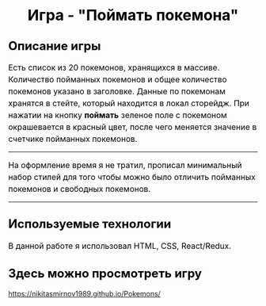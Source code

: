 # <center><span style="color: black; font-size: 30px">Игра - "Поймать покемона"</span></center>

## <span style="color: black; font-size: 24px">Описание игры</span>
<span style="color: black; font-size: 16px; line-height: 1.5">Есть список из 20 покемонов, хранящихся в массиве. Количество пойманных покемонов и общее количество покемонов указано в заголовке. Данные по покемонам хранятся в стейте, который находится в локал сторейдж. При нажатии на кнопку **поймать** зеленое поле с покемоном окрашевается в красный цвет, после чего меняется значение в счетчике пойманных покемонов.
</span>

----
<span style="color: black; font-size: 16px; line-height: 1.5">На оформление время я не тратил, прописал минимальный набор стилей для того чтобы можно было отличить пойманных покемонов и свободных покемонов.</span>

-----

## <span style="color: black; font-size: 24px">Используемые технологии</span>
<span style="color: black; font-size: 16px; line-height: 1.5">В данной работе я использовал HTML, CSS, React/Redux.
</span>


## <span style="color: black; font-size: 24px">Здесь можно просмотреть игру</span>
https://nikitasmirnov1989.github.io/Pokemons/
</span>